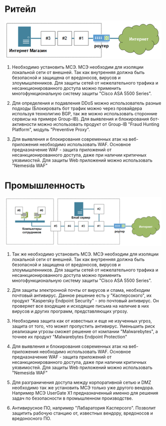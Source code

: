 # Ритейл

![](pic/Ritail.png)

1. Необходимо установить МСЭ. МСЭ необходим для изоляции локальной сети от внешней. Так как внутренняя должна быть безопасной и защищена от вредоносов, вирусов и злоумышленников. Для защиты сетей от нежелательного трафика и несанкционированного доступа можно применить многофункциональную систему защиты "Cisco ASA 5500 Series".

1. Для определения и подавления DDoS можно использователь разные подходы (Блокировать бот трафик можно через провайдера используя технолигию BGP, так же можно использовать сторонние сервисы на примере Group-IB). Для выявления и блокирования бот-активности можно использовать продукт от Group-IB "Fraud Hunting Platform", модуль "Preventive Proxy".

1. Для выявления и блокирования современных атак на веб-приложения необходимо использовать WAF. Основное предназначение WAF - защита приложений от несанкционированного доступа, даже при наличии критичных уязвимостей. Для защиты Web приложений можно использовать "Nemesida WAF"

# Промышленность

![](pic/Prom.png)

1. Так же необходимо установить МСЭ. МСЭ необходим для изоляции локальной сети от внешней. Так как внутренняя должна быть безопасной и защищена от вредоносов, вирусов и злоумышленников. Для защиты сетей от нежелательного трафика и несанкционированного доступа можно применить многофункциональную систему защиты "Cisco ASA 5500 Series".

1. Для защиты электронной почты от вирусов и спама, необходим почтовый антивирус. Данное решение есть у "Касперсокого", их продукт "Kaspersky Endpoint Security" - это почтовый антивирус. Он проверяет все входящие и исходящие письма на наличие в них вирусов и других программ, представляющих угрозу.

1. Необходима защита как от известных и еще не изученных угроз, защита от того, что может пропустить антивирус. Уменьшить риск реализации угрозы сможет решение от компании "Malwarebytes", а точнее их продукт "Malwarebytes Endpoint Protection"

1. Для выявления и блокирования современных атак на веб-приложения необходимо использовать WAF. Основное предназначение WAF - защита приложений от несанкционированного доступа, даже при наличии критичных уязвимостей. Для защиты Web приложений можно использовать "Nemesida WAF"

1. Для разграничения доступа между корпоративной сетью и DMZ необходимо так же установить МСЭ только уже другого вендора. Например МСЭ UserGate X1 предназначенный именно для решения задач по безопасности в промышленном производстве.

1. Антивирусное ПО, например "Лабаратория Касперсого". Позволит защитить рабочую станцию от, известных вендору, вредоносов и вредоносного ПО.